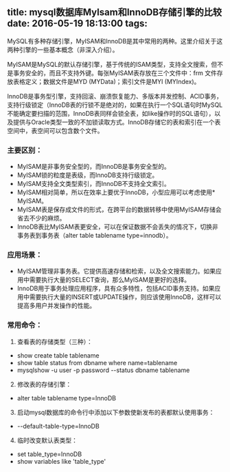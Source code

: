 title: mysql数据库MyIsam和InnoDB存储引擎的比较
date: 2016-05-19 18:13:00
tags:
---
MySQL有多种存储引擎，MyISAM和InnoDB是其中常用的两种。这里介绍关于这两种引擎的一些基本概念（非深入介绍）。

MyISAM是MySQL的默认存储引擎，基于传统的ISAM类型，支持全文搜索，但不是事务安全的，而且不支持外键。每张MyISAM表存放在三个文件中：frm 文件存放表格定义；数据文件是MYD (MYData)；索引文件是MYI (MYIndex)。

InnoDB是事务型引擎，支持回滚、崩溃恢复能力、多版本并发控制、ACID事务，支持行级锁定（InnoDB表的行锁不是绝对的，如果在执行一个SQL语句时MySQL不能确定要扫描的范围，InnoDB表同样会锁全表，如like操作时的SQL语句），以及提供与Oracle类型一致的不加锁读取方式。InnoDB存储它的表和索引在一个表空间中，表空间可以包含数个文件。

### 主要区别：

* MyISAM是非事务安全型的，而InnoDB是事务安全型的。
* MyISAM锁的粒度是表级，而InnoDB支持行级锁定。
* MyISAM支持全文类型索引，而InnoDB不支持全文索引。
* MyISAM相对简单，所以在效率上要优于InnoDB，小型应用可以考虑使用* MyISAM。
* MyISAM表是保存成文件的形式，在跨平台的数据转移中使用MyISAM存储会省去不少的麻烦。
* InnoDB表比MyISAM表更安全，可以在保证数据不会丢失的情况下，切换非事务表到事务表（alter table tablename type=innodb）。

### 应用场景：

* MyISAM管理非事务表。它提供高速存储和检索，以及全文搜索能力。如果应用中需要执行大量的SELECT查询，那么MyISAM是更好的选择。
* InnoDB用于事务处理应用程序，具有众多特性，包括ACID事务支持。如果应用中需要执行大量的INSERT或UPDATE操作，则应该使用InnoDB，这样可以提高多用户并发操作的性能。

### 常用命令：

1. 查看表的存储类型（三种）：

* show create table tablename
* show table status from  dbname  where name=tablename
* mysqlshow  -u user -p password --status dbname tablename

2. 修改表的存储引擎：

* alter table tablename type=InnoDB

3. 启动mysql数据库的命令行中添加以下参数使新发布的表都默认使用事务：

* --default-table-type=InnoDB

4. 临时改变默认表类型：

* set table_type=InnoDB
* show variables like 'table_type'